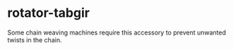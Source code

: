 # rotator-tabgir
Some chain weaving machines require this accessory to prevent unwanted twists in the chain.
